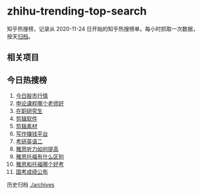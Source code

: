 # zhihu-trending-top-search

知乎热搜榜，记录从 2020-11-24
日开始的知乎热搜榜单。每小时抓取一次数据，按天[归档](./archives)。

## 相关项目

## 今日热搜榜

<!-- BEGIN -->
<!-- 最后更新时间 Tue Jan 16 2024 22:11:18 GMT+0800 (China Standard Time) -->

1. [今日股市行情](https://www.zhihu.com/search?q=今日股市行情)
1. [申论课程哪个老师好](https://www.zhihu.com/search?q=申论课程哪个老师好)
1. [在职研究生](https://www.zhihu.com/search?q=在职研究生)
1. [剪辑软件](https://www.zhihu.com/search?q=剪辑软件)
1. [剪辑素材](https://www.zhihu.com/search?q=剪辑素材)
1. [写作赚钱平台](https://www.zhihu.com/search?q=写作赚钱平台)
1. [考研英语二](https://www.zhihu.com/search?q=考研英语二)
1. [雅思听力如何提高](https://www.zhihu.com/search?q=雅思听力如何提高)
1. [雅思托福有什么区别](https://www.zhihu.com/search?q=雅思托福有什么区别)
1. [雅思和托福哪个好考](https://www.zhihu.com/search?q=雅思和托福哪个好考)
1. [国考成绩公布](https://www.zhihu.com/search?q=国考成绩公布)

<!-- END -->

历史归档 [./archives](./archives)
